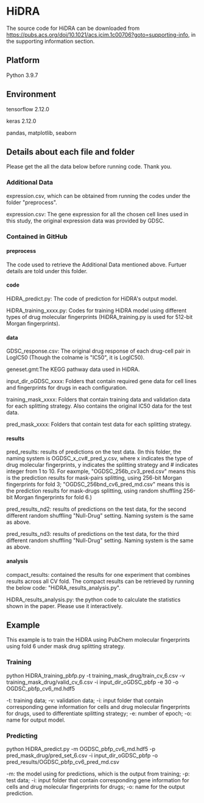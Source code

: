 # HiDRA

The source code for HiDRA can be downloaded from <https://pubs.acs.org/doi/10.1021/acs.jcim.1c00706?goto=supporting-info>, in the supporting information section.

## Platform

Python 3.9.7

## Environment

tensorflow 2.12.0

keras 2.12.0

pandas, matplotlib, seaborn


## Details about each file and folder

Please get the all the data below before running code. Thank you. 

### Additional Data 

expression.csv, which can be obtained from running the codes under the folder "preprocess".

expression.csv: The gene expression for all the chosen cell lines used in this study, the original expression data was provided by GDSC.

### Contained in GitHub

#### preprocess

The code used to retrieve the Additional Data mentioned above. Furtuer details are told under this folder.

#### code

HiDRA_predict.py: The code of prediction for HiDRA's output model.

HiDRA_training_xxxx.py: Codes for training HiDRA model using different types of drug molecular fingerprints (HiDRA_training.py is used for 512-bit Morgan fingerprints).

#### data

GDSC_response.csv: The original drug response of each drug-cell pair in LogIC50 (Though the colname is "IC50", it is LogIC50).

geneset.gmt:The KEGG pathway data used in HiDRA.

input_dir_oGDSC_xxxx: Folders that contain required gene data for cell lines and fingerprints for drugs in each configuration.

training_mask_xxxx: Folders that contain training data and validation data for each splitting strategy. Also contains the original IC50 data for the test data.

pred_mask_xxxx: Folders that contain test data for each splitting strategy.

#### results

pred_results: results of predictions on the test data. (In this folder, the naming system is OGDSC_x\_cv#\_pred_y.csv, where x indicates the type of drug molecular fingerprints, y indicates the splitting strategy and \# indicates integer from 1 to 10. For eaxmple, "OGDSC_256b_cv3_pred.csv" means this is the prediction results for mask-pairs splitting, using 256-bit Morgan fingerprints for fold 3; "OGDSC_256bnd_cv6_pred_md.csv" means this is the prediction results for mask-drugs splitting, using random shuffling 256-bit Morgan fingerprints for fold 6.)

pred_results_nd2: results of predictions on the test data, for the second different random shuffling "Null-Drug" setting. Naming system is the same as above.

pred_results_nd3: results of predictions on the test data, for the third different random shuffling "Null-Drug" setting. Naming system is the same as above.

#### analysis

compact_results: contained the results for one experiment that combines results across all CV fold. The compact results can be retrieved by running the below code: "HiDRA_results_analysis.py".

HiDRA_results_analysis.py: the python code to calculate the statistics shown in the paper. Please use it interactively.

## Example

This example is to train the HiDRA using PubChem molecular fingerprints using fold 6 under mask drug splitting strategy.

### Training

python HiDRA_training_pbfp.py -t training_mask_drug/train_cv_6.csv -v training_mask_drug/valid_cv_6.csv -i input_dir_oGDSC_pbfp -e 30 -o OGDSC_pbfp_cv6_md.hdf5

-t: training data; -v: validation data; -i: input folder that contain corresponding gene information for cells and drug molecular fingerprints for drugs, used to differentiate splitting strategy; -e: number of epoch; -o: name for output model.

### Predicting

python HiDRA_predict.py -m OGDSC_pbfp_cv6_md.hdf5 -p pred_mask_drug/pred_set_6.csv -i input_dir_oGDSC_pbfp -o pred_results/OGDSC_pbfp_cv6_pred_md.csv

-m: the model using for predictions, which is the output from training; -p: test data; -i: input folder that contain corresponding gene information for cells and drug molecular fingerprints for drugs; -o: name for the output prediction.
